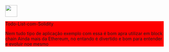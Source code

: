 
<img src="https://cdn.jsdelivr.net/gh/devicons/devicon/icons/solidity/solidity-original.svg" width="38" height="38" />          


<div style="background: red;">
          <p>Todo-List-com-Solidity</p>       
  <p>Nem tudo tipo de aplicação exemplo com essa é bom apra utilizar em block chain
    Ainda mais da Ethereum, no entando é divertido e bom para entender e evoluir noe mesmo</p>
</div>
